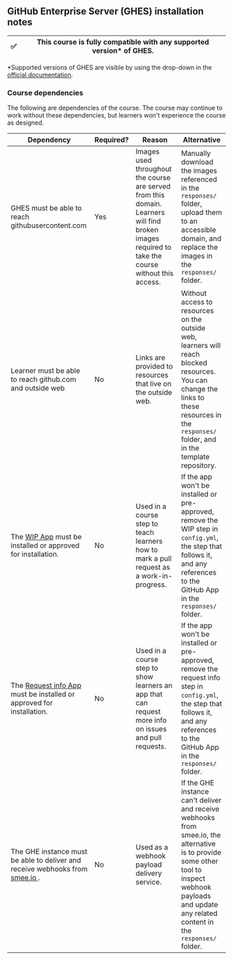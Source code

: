 ## GitHub Enterprise Server (GHES) installation notes

✅ | This course is fully compatible with any supported version* of GHES.
--- | ---

*Supported versions of GHES are visible by using the drop-down in the [official documentation](https://help.github.com/enterprise/).

### Course dependencies

The following are dependencies of the course. The course may continue to work without these dependencies, but learners won't experience the course as designed.

| Dependency                                                                                                               | Required? | Reason                                                                                                                                           | Alternative                                                                                                                                                                                    |
|--------------------------------------------------------------------------------------------------------------------------|-----------|--------------------------------------------------------------------------------------------------------------------------------------------------|------------------------------------------------------------------------------------------------------------------------------------------------------------------------------------------------|
| GHES must be able to reach githubusercontent.com                                                                         | Yes       | Images used throughout the course are served from this domain. Learners will find broken images required to take the course without this access. | Manually download the images referenced in the `responses/` folder, upload them to an accessible domain, and replace the images in the `responses/` folder.                                    |
| Learner must be able to reach github.com and outside web                                                                 | No        | Links are provided to resources that live on the outside web.                                                                                    | Without access to resources on the outside web, learners will reach blocked resources. You can change the links to these resources in the `responses/` folder, and in the template repository. |
| The [WIP App](https://github.com/apps/wip) must be installed or approved for installation. | No        | Used in a course step to teach learners how to mark a pull request as a work-in-progress.                                                                        | If the app won't be installed or pre-approved, remove the WIP step in `config.yml`, the step that follows it, and any references to the GitHub App in the `responses/` folder.     |
| The [Request info App](https://github.com/apps/request-info) must be installed or approved for installation. | No        | Used in a course step to show learners an app that can request more info on issues and pull requests.                                                                        | If the app won't be installed or pre-approved, remove the request info step in `config.yml`, the step that follows it, and any references to the GitHub App in the `responses/` folder.     |
| The GHE instance must be able to deliver and receive webhooks from [smee.io ](https://github.com/probot/smee.io). | No        | Used as a webhook payload delivery service.                                                                        | If the GHE instance can't deliver and receive webhooks from smee.io, the alternative is to provide some other tool to inspect webhook payloads and update any related content in the `responses/` folder.     |
